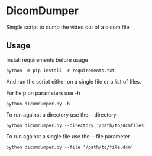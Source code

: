 # DicomDumper
Simple script to dump the video out of a dicom file

## Usage

Install requirements before usage
```
python -m pip install -r requirements.txt
```

And run the script either on a single file or a list of files.

For help on parameters use -h
```
python dicomdumper.py -h
```

To run against a directory use the --directory
```
python dicomdumper.py --directory '/path/to/dcmfiles'
```

To run against a single file use the --file parameter
```
python dicomdumper.py --file '/path/to/file.dcm'
```
